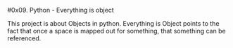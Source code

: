 #0x09. Python - Everything is object

This project is about Objects in python.
Everything is Object points to the fact that once a space is mapped out for something, that something can be referenced.
